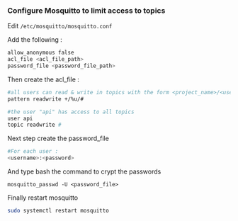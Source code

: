 ### Configure Mosquitto to limit access to topics

Edit ```/etc/mosquitto/mosquitto.conf```

Add the following :
```bash
allow_anonymous false
acl_file <acl_file_path>
password_file <password_file_path>
```

Then create the acl_file :
```bash
#all users can read & write in topics with the form <project_name>/<username>/?
pattern readwrite +/%u/#

#the user "api" has access to all topics
user api
topic readwrite #
```

Next step create the password_file
```bash
#For each user :
<username>:<password>
```
And type bash the command to crypt the passwords
```
mosquitto_passwd -U <password_file>
```


Finally restart mosquitto
```bash
sudo systemctl restart mosquitto
```
